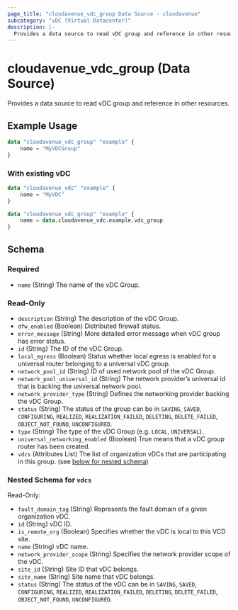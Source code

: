 ```yaml
---
page_title: "cloudavenue_vdc_group Data Source - cloudavenue"
subcategory: "vDC (Virtual Datacenter)"
description: |-
  Provides a data source to read vDC group and reference in other resources.
---
```


# cloudavenue_vdc_group (Data Source)

Provides a data source to read vDC group and reference in other resources.

## Example Usage

```terraform
data "cloudavenue_vdc_group" "example" {
	name = "MyVDCGroup"
}
```

### With existing vDC

```terraform
data "cloudavenue_vdc" "example" {
	name = "MyVDC"
}

data "cloudavenue_vdc_group" "example" {
	name = data.cloudavenue_vdc.example.vdc_group
}
```

<!-- schema generated by tfplugindocs -->
## Schema

### Required

- `name` (String) The name of the vDC Group.

### Read-Only

- `description` (String) The description of the vDC Group.
- `dfw_enabled` (Boolean) Distributed firewall status.
- `error_message` (String) More detailed error message when vDC group has error status.
- `id` (String) The ID of the vDC Group.
- `local_egress` (Boolean) Status whether local egress is enabled for a universal router belonging to a universal vDC group.
- `network_pool_id` (String) ID of used network pool of the vDC Group.
- `network_pool_universal_id` (String) The network provider’s universal id that is backing the universal network pool.
- `network_provider_type` (String) Defines the networking provider backing the vDC Group.
- `status` (String) The status of the group can be in `SAVING`, `SAVED`, `CONFIGURING`, `REALIZED`, `REALIZATION_FAILED`, `DELETING`, `DELETE_FAILED`, `OBJECT_NOT_FOUND`, `UNCONFIGURED`.
- `type` (String) The type of the vDC Group (e.g. `LOCAL`, `UNIVERSAL`).
- `universal_networking_enabled` (Boolean) True means that a vDC group router has been created.
- `vdcs` (Attributes List) The list of organization vDCs that are participating in this group. (see [below for nested schema](#nestedatt--vdcs))

<a id="nestedatt--vdcs"></a>
### Nested Schema for `vdcs`

Read-Only:

- `fault_domain_tag` (String) Represents the fault domain of a given organization vDC.
- `id` (String) vDC ID.
- `is_remote_org` (Boolean) Specifies whether the vDC is local to this VCD site.
- `name` (String) vDC name.
- `network_provider_scope` (String) Specifies the network provider scope of the vDC.
- `site_id` (String) Site ID that vDC belongs.
- `site_name` (String) Site name that vDC belongs.
- `status` (String) The status of the vDC can be in `SAVING`, `SAVED`, `CONFIGURING`, `REALIZED`, `REALIZATION_FAILED`, `DELETING`, `DELETE_FAILED`, `OBJECT_NOT_FOUND`, `UNCONFIGURED`.
